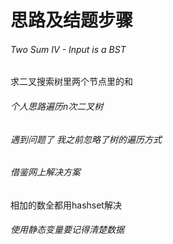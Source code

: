 # 思路及结题步骤
###### Two Sum IV - Input is a BST

求二叉搜索树里两个节点里的和

###### 个人思路遍历n次二叉树

###### 遇到问题了 我之前忽略了树的遍历方式

###### 借鉴网上解决方案
相加的数全都用hashset解决

###### 使用静态变量要记得清楚数据


